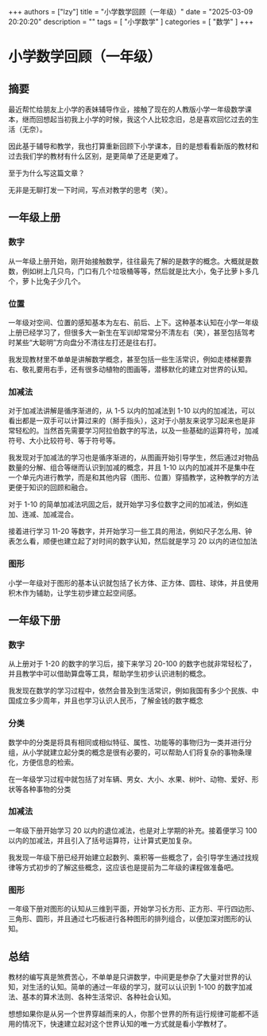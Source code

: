 +++
authors = ["lzy"]
title = "小学数学回顾（一年级）"
date = "2025-03-09 20:20:20"
description = ""
tags = [
    "小学数学"
]
categories = [
    "数学"
]
+++

# 小学数学回顾（一年级）

## 摘要

最近帮忙给朋友上小学的表妹辅导作业，接触了现在的人教版小学一年级数学课本，继而回想起当初我上小学的时候，我这个人比较念旧，总是喜欢回忆过去的生活（无奈）。

因此基于辅导和教学，我也打算重新回顾下小学课本，目的是想看看新版的教材和过去我们学的教材有什么区别，是更简单了还是更难了。

至于为什么写这篇文章？

无非是无聊打发一下时间，写点对教学的思考（笑）。

## 一年级上册

### 数字

从一年级上册开始，刚开始接触数学，往往最先了解的是数字的概念。大概就是数数，例如树上几只鸟，门口有几个垃圾桶等等，然后就是比大小，兔子比萝卜多几个，萝卜比兔子少几个。

### 位置

一年级对空间、位置的感知基本为左右、前后、上下。这种基本认知在小学一年级上册已经学习了，但很多大一新生在军训却常常分不清左右（笑），甚至包括驾考时某些“大聪明”方向盘分不清往左打还是往右打。

我发现教材里不单单是讲解数学概念，甚至包括一些生活常识，例如走楼梯要靠右、敬礼要用右手，还有很多动植物的图画等，潜移默化的建立对世界的认知。

### 加减法

对于加减法讲解是循序渐进的，从 1-5 以内的加减法到 1-10 以内的加减法，可以看出都是一双手可以计算过来的（掰手指头），这对于小朋友来说学习起来也是非常轻松的。当然首先需要学习阿拉伯数字的写法，以及一些基础的运算符号，加减符号、大小比较符号、等于符号等。

我发现对于加减法的学习也是循序渐进的，从图画开始引导学生，然后通过对物品数量的分解、组合等继而认识到加减的概念，并且 1-10 以内的加减并不是集中在一个单元内进行教学，而是和其他内容（图形、位置）穿插教学，这种教学的方法更便于知识的回顾和融合。

对于 1-10 的简单加减法巩固之后，就开始学习多位数字之间的加减法，例如连加、连减、加减混合。

接着进行学习 11-20 等数字，并开始学习一些工具的用法，例如尺子怎么用、钟表怎么看，顺便也建立起了对时间的数字认知，然后就是学习 20 以内的进位加法

### 图形

小学一年级对于图形的基本认识就包括了长方体、正方体、圆柱、球体，并且使用积木作为辅助，让学生初步建立起空间感。

## 一年级下册

### 数字

从上册对于 1-20 的数字的学习后，接下来学习 20-100 的数字也就非常轻松了，并且教学中可以借助算盘等工具，帮助学生初步认识进制的概念。

我发现在数学的学习过程中，依然会普及到生活常识，例如我国有多少个民族、中国成立多少周年，并且也学习认识人民币，了解金钱的数字概念

### 分类

数学中的分类是将具有相同或相似特征、属性、功能等的事物归为一类并进行分组，从小学就建立起分类的概念是很有必要的，可以帮助人们将复杂的事物条理化，方便信息的检索。

在一年级学习过程中就包括了对车辆、男女、大小、水果、树叶、动物、爱好、形状等各种事物的分类

### 加减法

一年级下册开始学习 20 以内的退位减法，也是对上学期的补充。接着便学习 100 以内的加减法，并且引入了括号运算符，让计算式更加复杂。

我发现一年级下册已经开始建立起数列、乘积等一些概念了，会引导学生通过找规律等方式初步的了解这些概念，这应该也是提前为二年级的课程做准备吧。

### 图形

一年级下册对图形的认知从三维到平面，开始学习长方形、正方形、平行四边形、三角形、圆形，并且通过七巧板进行各种图形的排列组合，以便加深对图形的认知。

## 总结

教材的编写真是煞费苦心，不单单是只讲数学，中间更是参杂了大量对世界的认知，对生活的认知。简单的通过一年级的学习，就可以认识到 1-100 的数字加减法、基本的算术法则、各种生活常识、各种社会认知。

想想如果你是从另一个世界穿越而来的人，你那个世界的所有运行规律可能都不适用的情况下，快速建立起对这个世界认知的唯一方式就是看小学教材了。
